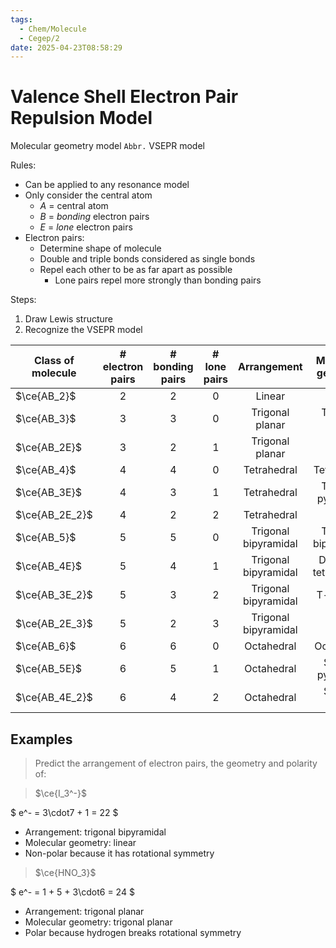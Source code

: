 ```yaml
---
tags:
  - Chem/Molecule
  - Cegep/2
date: 2025-04-23T08:58:29
---
```


# Valence Shell Electron Pair Repulsion Model

Molecular geometry model
`Abbr.` VSEPR model

Rules:

- Can be applied to any resonance model
- Only consider the central atom
	- $A$ = central atom
	- $B$ = *bonding* electron pairs
	- $E$ = *lone* electron pairs
- Electron pairs:
	- Determine shape of molecule
	- Double and triple bonds considered as single bonds
	- Repel each other to be as far apart as possible
		- Lone pairs repel more strongly than bonding pairs

Steps:

1. Draw Lewis structure
2. Recognize the VSEPR model

| Class of molecule | # electron pairs | # bonding pairs | # lone pairs |     Arrangement      |  Molecular geometry   |
| ----------------- |:----------------:|:---------------:|:------------:|:--------------------:|:---------------------:|
| $\ce{AB_2}$       |        2         |        2        |      0       |        Linear        |        Linear         |
| $\ce{AB_3}$       |        3         |        3        |      0       |   Trigonal planar    |    Trigonal planar    |
| $\ce{AB_2E}$      |        3         |        2        |      1       |   Trigonal planar    |         Bent          |
| $\ce{AB_4}$       |        4         |        4        |      0       |     Tetrahedral      |      Tetrahedral      |
| $\ce{AB_3E}$      |        4         |        3        |      1       |     Tetrahedral      |  Trigonal pyramidal   |
| $\ce{AB_2E_2}$    |        4         |        2        |      2       |     Tetrahedral      |         Bent          |
| $\ce{AB_5}$       |        5         |        5        |      0       | Trigonal bipyramidal | Trigonal bipyramidal  |
| $\ce{AB_4E}$      |        5         |        4        |      1       | Trigonal bipyramidal | Distorted tetrahedron |
| $\ce{AB_3E_2}$    |        5         |        3        |      2       | Trigonal bipyramidal |       T-shaped        |
| $\ce{AB_2E_3}$    |        5         |        2        |      3       | Trigonal bipyramidal |        Linear         |
| $\ce{AB_6}$       |        6         |        6        |      0       |      Octahedral      |      Octahedral       |
| $\ce{AB_5E}$      |        6         |        5        |      1       |      Octahedral      |   Square pyramidal    |
| $\ce{AB_4E_2}$    |        6         |        4        |      2       |      Octahedral      |     Square planar     |

## Examples

> Predict the arrangement of electron pairs, the geometry and polarity of:

> $\ce{I_3^-}$

$
e^- = 3\cdot7 + 1 = 22
$

- Arrangement: trigonal bipyramidal
- Molecular geometry: linear
- Non-polar because it has rotational symmetry

> $\ce{HNO_3}$

$
e^- = 1 + 5 + 3\cdot6 = 24
$

- Arrangement: trigonal planar
- Molecular geometry: trigonal planar
- Polar because hydrogen breaks rotational symmetry
